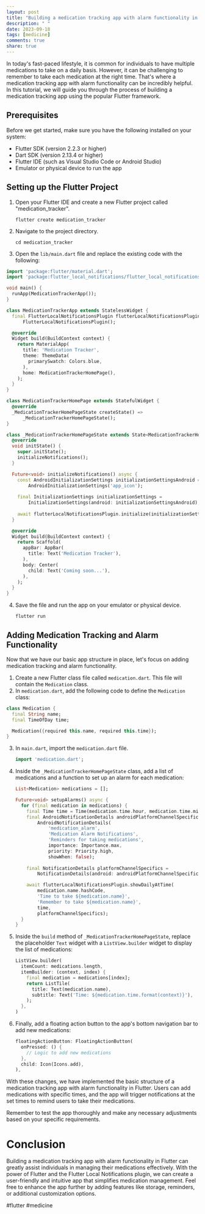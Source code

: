 ```yaml
---
layout: post
title: "Building a medication tracking app with alarm functionality in Flutter"
description: " "
date: 2023-09-18
tags: [medicine]
comments: true
share: true
---
```


In today's fast-paced lifestyle, it is common for individuals to have multiple medications to take on a daily basis. However, it can be challenging to remember to take each medication at the right time. That's where a medication tracking app with alarm functionality can be incredibly helpful. In this tutorial, we will guide you through the process of building a medication tracking app using the popular Flutter framework.

## Prerequisites

Before we get started, make sure you have the following installed on your system:

- Flutter SDK (version 2.2.3 or higher)
- Dart SDK (version 2.13.4 or higher)
- Flutter IDE (such as Visual Studio Code or Android Studio)
- Emulator or physical device to run the app

## Setting up the Flutter Project

1. Open your Flutter IDE and create a new Flutter project called "medication_tracker".
    ```flutter
    flutter create medication_tracker
    ```

2. Navigate to the project directory.
    ```flutter
    cd medication_tracker
    ```

3. Open the `lib/main.dart` file and replace the existing code with the following:

```dart
import 'package:flutter/material.dart';
import 'package:flutter_local_notifications/flutter_local_notifications.dart';

void main() {
  runApp(MedicationTrackerApp());
}

class MedicationTrackerApp extends StatelessWidget {
  final FlutterLocalNotificationsPlugin flutterLocalNotificationsPlugin =
      FlutterLocalNotificationsPlugin();

  @override
  Widget build(BuildContext context) {
    return MaterialApp(
      title: 'Medication Tracker',
      theme: ThemeData(
        primarySwatch: Colors.blue,
      ),
      home: MedicationTrackerHomePage(),
    );
  }
}

class MedicationTrackerHomePage extends StatefulWidget {
  @override
  _MedicationTrackerHomePageState createState() =>
      _MedicationTrackerHomePageState();
}

class _MedicationTrackerHomePageState extends State<MedicationTrackerHomePage> {
  @override
  void initState() {
    super.initState();
    initializeNotifications();
  }

  Future<void> initializeNotifications() async {
    const AndroidInitializationSettings initializationSettingsAndroid =
        AndroidInitializationSettings('app_icon');
        
    final InitializationSettings initializationSettings =
        InitializationSettings(android: initializationSettingsAndroid);
        
    await flutterLocalNotificationsPlugin.initialize(initializationSettings);
  }

  @override
  Widget build(BuildContext context) {
    return Scaffold(
      appBar: AppBar(
        title: Text('Medication Tracker'),
      ),
      body: Center(
        child: Text('Coming soon...'),
      ),
    );
  }
}
```

4. Save the file and run the app on your emulator or physical device.
   ```flutter
   flutter run
   ```

## Adding Medication Tracking and Alarm Functionality

Now that we have our basic app structure in place, let's focus on adding medication tracking and alarm functionality.

1. Create a new Flutter class file called `medication.dart`. This file will contain the `Medication` class.
2. In `medication.dart`, add the following code to define the `Medication` class:

```dart
class Medication {
  final String name;
  final TimeOfDay time;

  Medication({required this.name, required this.time});
}
```

3. In `main.dart`, import the `medication.dart` file.
   ```dart
   import 'medication.dart';
   ```

4. Inside the `_MedicationTrackerHomePageState` class, add a list of medications and a function to set up an alarm for each medication:
   ```dart
   List<Medication> medications = [];

   Future<void> setupAlarms() async {
     for (final medication in medications) {
       final Time time = Time(medication.time.hour, medication.time.minute, 0);
       final AndroidNotificationDetails androidPlatformChannelSpecifics =
           AndroidNotificationDetails(
               'medication_alarm',
               'Medication Alarm Notifications',
               'Reminders for taking medications',
               importance: Importance.max,
               priority: Priority.high,
               showWhen: false);
       
       final NotificationDetails platformChannelSpecifics =
           NotificationDetails(android: androidPlatformChannelSpecifics);

       await flutterLocalNotificationsPlugin.showDailyAtTime(
           medication.name.hashCode,
           'Time to take ${medication.name}',
           'Remember to take ${medication.name}',
           time,
           platformChannelSpecifics);
     }
   }
   ```

5. Inside the `build` method of `_MedicationTrackerHomePageState`, replace the placeholder `Text` widget with a `ListView.builder` widget to display the list of medications:
   ```dart
   ListView.builder(
     itemCount: medications.length,
     itemBuilder: (context, index) {
       final medication = medications[index];
       return ListTile(
         title: Text(medication.name),
         subtitle: Text('Time: ${medication.time.format(context)}'),
       );
     },
   )
   ```

6. Finally, add a floating action button to the app's bottom navigation bar to add new medications:
   ```dart
   floatingActionButton: FloatingActionButton(
     onPressed: () {
       // Logic to add new medications
     },
     child: Icon(Icons.add),
   ),
   ```

With these changes, we have implemented the basic structure of a medication tracking app with alarm functionality in Flutter. Users can add medications with specific times, and the app will trigger notifications at the set times to remind users to take their medications.

Remember to test the app thoroughly and make any necessary adjustments based on your specific requirements.

# Conclusion

Building a medication tracking app with alarm functionality in Flutter can greatly assist individuals in managing their medications effectively. With the power of Flutter and the Flutter Local Notifications plugin, we can create a user-friendly and intuitive app that simplifies medication management. Feel free to enhance the app further by adding features like storage, reminders, or additional customization options.

#flutter #medicine